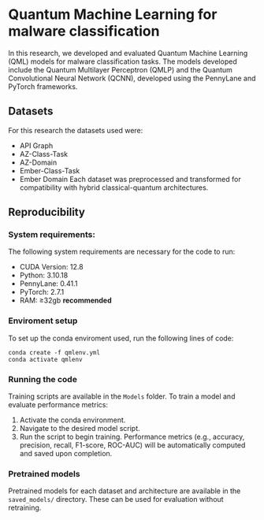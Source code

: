 # Quantum Machine Learning for malware classification

In this research, we developed and evaluated Quantum Machine Learning (QML) models for malware classification tasks. The models developed include the Quantum Multilayer Perceptron (QMLP) and the Quantum Convolutional Neural Network (QCNN), developed using the PennyLane and PyTorch frameworks.

## Datasets

For this research the datasets used were:

- API Graph
- AZ-Class-Task
- AZ-Domain
- Ember-Class-Task
- Ember Domain
Each dataset was preprocessed and transformed for compatibility with hybrid classical-quantum architectures.
## Reproducibility

### System requirements:

The following system requirements are necessary for the code to run:

- CUDA Version: 12.8
- Python: 3.10.18
- PennyLane: 0.41.1
- PyTorch: 2.7.1
- RAM: ≥32gb **recommended**

### Enviroment setup
To set up the conda enviroment used, run the following lines of code:
```
conda create -f qmlenv.yml
conda activate qmlenv
```

### Running the code
Training scripts are available in the `Models` folder. To train a model and evaluate performance metrics:

1. Activate the conda environment.
2. Navigate to the desired model script.
3. Run the script to begin training. Performance metrics (e.g., accuracy, precision, recall, F1-score, ROC-AUC) will be automatically computed and saved upon completion.

### Pretrained models
Pretrained models for each dataset and architecture are available in the `saved_models/` directory. These can be used for evaluation without retraining.

